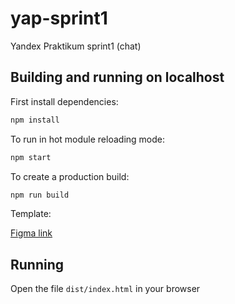 # yap-sprint1
Yandex Praktikum sprint1 (chat)

## Building and running on localhost

First install dependencies:

```sh
npm install
```

To run in hot module reloading mode:

```sh
npm start
```

To create a production build:

```sh
npm run build
```

Template:

[Figma link](https://www.figma.com/file/H7CIfrutC5DFySj0a1hj77/colloquy-chat)

## Running

Open the file `dist/index.html` in your browser
